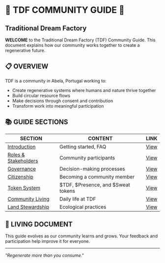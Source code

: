 # 🌱 TDF COMMUNITY GUIDE 🌱
## Traditional Dream Factory

**WELCOME** to the Traditional Dream Factory (TDF) Community Guide. This document explains how our community works together to create a regenerative future.

## 📋 OVERVIEW

TDF is a community in Abela, Portugal working to:
- Create regenerative systems where humans and nature thrive together
- Build circular resource flows
- Make decisions through consent and contribution
- Transform work into meaningful participation

## 📚 GUIDE SECTIONS

| SECTION | CONTENT | LINK |
|---------|---------|------|
| [Introduction](01_introduction/) | Getting started, FAQ | [View](01_introduction/) |
| [Roles & Stakeholders](02_roles-and-stakeholders/) | Community participants | [View](02_roles-and-stakeholders/) |
| [Governance](03_governance/) | Decision-making processes | [View](03_governance/) |
| [Citizenship](04_citizenship/) | Becoming a community member | [View](04_citizenship/) |
| [Token System](05_token-economy/) | $TDF, $Presence, and $Sweat tokens | [View](05_token-economy/) |
| [Community Living](06_community-living/) | Daily life at TDF | [View](06_community-living/) |
| [Land Stewardship](07_land-stewardship/) | Ecological practices | [View](07_land-stewardship/) |

## 🔄 LIVING DOCUMENT

This guide evolves as our community learns and grows. Your feedback and participation help improve it for everyone.

---

*"Regenerate more than you consume."*
